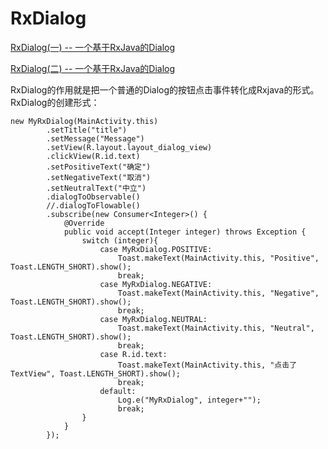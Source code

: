 # RxDialog
<a href="http://www.jianshu.com/p/f3283538eaad">RxDialog(一) -- 一个基于RxJava的Dialog</a>

<a href="https://www.jianshu.com/p/c231361629e9">RxDialog(二) -- 一个基于RxJava的Dialog</a>

RxDialog的作用就是把一个普通的Dialog的按钮点击事件转化成Rxjava的形式。
RxDialog的创建形式：
```
new MyRxDialog(MainActivity.this)
        .setTitle("title")
        .setMessage("Message")
        .setView(R.layout.layout_dialog_view)
        .clickView(R.id.text)
        .setPositiveText("确定")
        .setNegativeText("取消")
        .setNeutralText("中立")
        .dialogToObservable()
        //.dialogToFlowable()
        .subscribe(new Consumer<Integer>() {
            @Override
            public void accept(Integer integer) throws Exception {
                switch (integer){
                    case MyRxDialog.POSITIVE:
                        Toast.makeText(MainActivity.this, "Positive", Toast.LENGTH_SHORT).show();
                        break;
                    case MyRxDialog.NEGATIVE:
                        Toast.makeText(MainActivity.this, "Negative", Toast.LENGTH_SHORT).show();
                        break;
                    case MyRxDialog.NEUTRAL:
                        Toast.makeText(MainActivity.this, "Neutral", Toast.LENGTH_SHORT).show();
                        break;
                    case R.id.text:
                        Toast.makeText(MainActivity.this, "点击了TextView", Toast.LENGTH_SHORT).show();
                        break;
                    default:
                        Log.e("MyRxDialog", integer+"");
                        break;
                }
            }
        });
```



